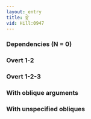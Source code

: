 ```yaml
---
layout: entry
title: ལྡེ་
vid: Hill:0947
---
```

### Dependencies (N = 0)


### Overt 1-2


### Overt 1-2-3


### With oblique arguments


### With unspecified obliques
